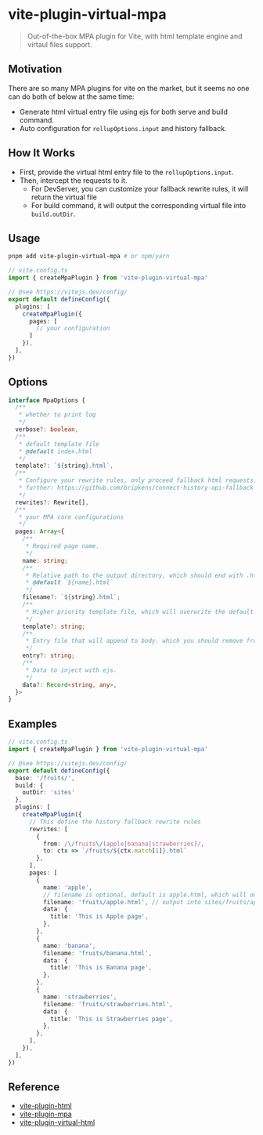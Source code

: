 # vite-plugin-virtual-mpa

> Out-of-the-box MPA plugin for Vite, with html template engine and virtaul files support.

## Motivation

There are so many MPA plugins for vite on the market, but it seems no one can do both of below at the same time:
- Generate html virtual entry file using ejs for both serve and build command.
- Auto configuration for `rollupOptions.input` and history fallback.

## How It Works

- First, provide the virtual html entry file to the `rollupOptions.input`.
- Then, intercept the requests to it.
  - For DevServer, you can customize your fallback rewrite rules, it will return the virtual file
  - For build command, it will output the corresponding virtual file into `build.outDir`.


## Usage

```sh
pnpm add vite-plugin-virtual-mpa # or npm/yarn
```

```ts
// vite.config.ts
import { createMpaPlugin } from 'vite-plugin-virtual-mpa'

// @see https://vitejs.dev/config/
export default defineConfig({
  plugins: [
    createMpaPlugin({
      pages: [
        // your configuration
      ]
    }),
  ],
})
```

## Options

```ts
interface MpaOptions {
  /**
   * whether to print log
   */
  verbose?: boolean,
  /**
   * default template file
   * @default index.html
   */
  template?: `${string}.html`,
  /**
   * Configure your rewrite rules, only proceed fallback html requests.
   * further: https://github.com/bripkens/connect-history-api-fallback
   */
  rewrites?: Rewrite[],
  /**
   * your MPA core configurations
   */
  pages: Array<{
    /**
     * Required page name.
     */
    name: string;
    /**
     * Relative path to the output directory, which should end with .html
     * @default `${name}.html`
     */
    filename?: `${string}.html`;
    /**
     * Higher priority template file, which will overwrite the default template.
     */
    template?: string;
    /**
     * Entry file that will append to body. which you should remove from the html template file.
     */
    entry?: string;
    /**
     * Data to inject with ejs.
     */
    data?: Record<string, any>,
  }>
}
```
## Examples

```ts
// vite.config.ts
import { createMpaPlugin } from 'vite-plugin-virtual-mpa'

// @see https://vitejs.dev/config/
export default defineConfig({
  base: '/fruits/',
  build: {
    outDir: 'sites'
  },
  plugins: [
    createMpaPlugin({
      // This define the history fallback rewrite rules
      rewrites: [
        {
          from: /\/fruits\/(apple|banana|strawberries)/, 
          to: ctx => `/fruits/${ctx.match[1]}.html`
        },
      ],
      pages: [
        {
          name: 'apple',
          // filename is optional, default is apple.html, which will output into sites/apple.html
          filename: 'fruits/apple.html', // output into sites/fruits/apple.html
          data: {
            title: 'This is Apple page',
          },
        },
        {
          name: 'banana',
          filename: 'fruits/banana.html',
          data: {
            title: 'This is Banana page',
          },
        },
        {
          name: 'strawberries',
          filename: 'fruits/strawberries.html',
          data: {
            title: 'This is Strawberries page',
          },
        },
      ],
    }),
  ],
})
```

## Reference
- [vite-plugin-html](https://github.com/vbenjs/vite-plugin-html)
- [vite-plugin-mpa](https://github.com/IndexXuan/vite-plugin-mpa)
- [vite-plugin-virtual-html](https://github.com/windsonR/vite-plugin-virtual-html)